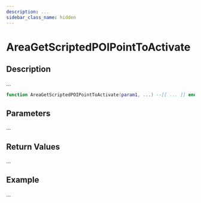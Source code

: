 ```yaml
---
description: ...
sidebar_class_name: hidden
---
```


# AreaGetScriptedPOIPointToActivate

## Description

...

```lua
function AreaGetScriptedPOIPointToActivate(param1, ...) --[[ ... ]] end
```

## Parameters

...

## Return Values

...

## Example

...

